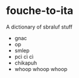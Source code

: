 # fouche-to-ita
A dictionary of sbraluf stuff

- gnac
- op
- smlep
- pcì cì cì 
- chikapuh 
- whoop whoop whoop 
